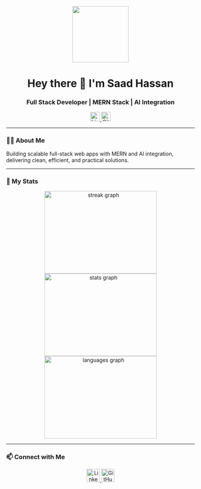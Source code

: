 <div align="center">
  <img height="150" src="https://media.giphy.com/media/M9gbBd9nbDrOTu1Mqx/giphy.gif" />
</div>

<h1 align="center">Hey there 👋 I'm Saad Hassan</h1>
<h3 align="center">Full Stack Developer | MERN Stack | AI Integration</h3>

<div align="center">
  <a href="https://www.linkedin.com/in/saadh4/">
    <img src="https://img.shields.io/static/v1?message=LinkedIn&logo=linkedin&label=&color=0077B5&logoColor=white&style=for-the-badge" height="25" alt="LinkedIn logo" />
  </a>
  <a href="https://github.com/Shgit29">
    <img src="https://img.shields.io/static/v1?message=GitHub&logo=github&label=&color=181717&logoColor=white&style=for-the-badge" height="25" alt="GitHub logo" />
  </a>
</div>

---

### 👨‍💻 About Me

Building scalable full-stack web apps with MERN and AI integration, delivering clean, efficient, and practical solutions.

---

### 🚀 My Stats

<div align="center">
  <img src="https://streak-stats.demolab.com?user=Shgit29&locale=en&mode=daily&theme=dark&hide_border=false&border_radius=5&order=3" width="300" height="220" alt="streak graph" />
  <img src="https://github-readme-stats.vercel.app/api?username=Shgit29&hide_title=false&hide_rank=false&show_icons=true&include_all_commits=true&count_private=true&disable_animations=false&theme=dracula&locale=en&hide_border=false" width="300" height="220" alt="stats graph" />
  <img src="https://github-readme-stats.vercel.app/api/top-langs?username=Shgit29&locale=en&hide_title=false&layout=compact&card_width=300&langs_count=5&theme=dracula&hide_border=false" width="300" height="220" alt="languages graph" />
</div>

---

### 📫 Connect with Me

<div align="center">
  <a href="https://www.linkedin.com/in/saadh4/">
    <img src="https://img.shields.io/static/v1?message=LinkedIn&logo=linkedin&label=&color=0077B5&logoColor=white&labelColor=&style=for-the-badge" height="35" alt="LinkedIn logo" />
  </a>
  <a href="https://github.com/Shgit29">
    <img src="https://img.shields.io/static/v1?message=GitHub&logo=github&label=&color=181717&logoColor=white&labelColor=&style=for-the-badge" height="35" alt="GitHub logo" />
  </a>
</div>
